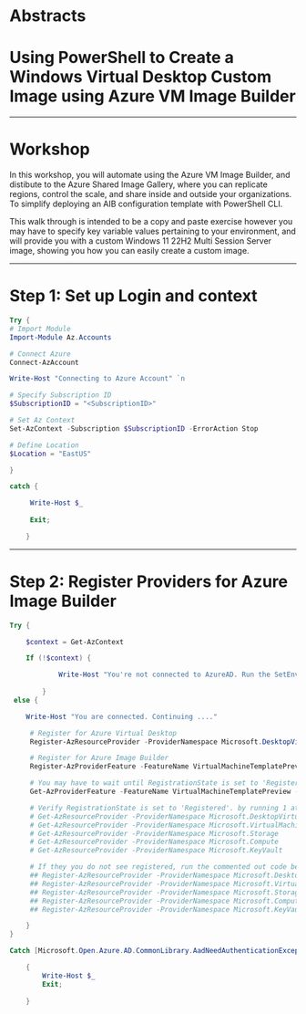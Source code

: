 # Abstracts

# **Using PowerShell to Create a Windows Virtual Desktop Custom Image using Azure VM Image Builder**

---
# Workshop

In this workshop, you will automate using the Azure VM Image Builder, and distibute to the Azure Shared Image Gallery, where you can replicate regions, control the scale, and share inside and outside your organizations. To simplify deploying an AIB configuration template with PowerShell CLI.

This walk through is intended to be a copy and paste exercise however you may have to specify key variable values pertaining to your environment, and will provide you with a custom Windows 11 22H2 Multi Session Server image, showing you how you can easily create a custom image.

---
# Step 1: Set up Login and context

```powershell
Try {
# Import Module
Import-Module Az.Accounts

# Connect Azure
Connect-AzAccount

Write-Host "Connecting to Azure Account" `n

# Specify Subscription ID
$SubscriptionID = "<SubscriptionID>"

# Set Az Context
Set-AzContext -Subscription $SubscriptionID -ErrorAction Stop

# Define Location
$Location = "EastUS"

}

catch {

     Write-Host $_
    
     Exit;

    }

```
---
# Step 2: Register Providers for Azure Image Builder
```powershell
Try {

    $context = Get-AzContext

    If (!$context) {

            Write-Host "You're not connected to AzureAD. Run the SetEnvironment.Ps1 to get started";
               
        }
 else {

    Write-Host "You are connected. Continuing ...."

     # Register for Azure Virtual Desktop
     Register-AzResourceProvider -ProviderNamespace Microsoft.DesktopVirtualization 

     # Register for Azure Image Builder
     Register-AzProviderFeature -FeatureName VirtualMachineTemplatePreview -ProviderNamespace Microsoft.VirtualMachineImages

     # You may have to wait until RegistrationState is set to 'Registered'
     Get-AzProviderFeature -FeatureName VirtualMachineTemplatePreview -ProviderNamespace Microsoft.VirtualMachineImages

     # Verify RegistrationState is set to 'Registered'. by running 1 at a time
     # Get-AzResourceProvider -ProviderNamespace Microsoft.DesktopVirtualization
     # Get-AzResourceProvider -ProviderNamespace Microsoft.VirtualMachineImages
     # Get-AzResourceProvider -ProviderNamespace Microsoft.Storage 
     # Get-AzResourceProvider -ProviderNamespace Microsoft.Compute
     # Get-AzResourceProvider -ProviderNamespace Microsoft.KeyVault

     # If they you do not see registered, run the commented out code below.
     ## Register-AzResourceProvider -ProviderNamespace Microsoft.DesktopVirtualization
     ## Register-AzResourceProvider -ProviderNamespace Microsoft.VirtualMachineImages
     ## Register-AzResourceProvider -ProviderNamespace Microsoft.Storage
     ## Register-AzResourceProvider -ProviderNamespace Microsoft.Compute
     ## Register-AzResourceProvider -ProviderNamespace Microsoft.KeyVault

    }
}

Catch [Microsoft.Open.Azure.AD.CommonLibrary.AadNeedAuthenticationException] 

    {
        Write-Host $_     
        Exit;
    
    }
```
